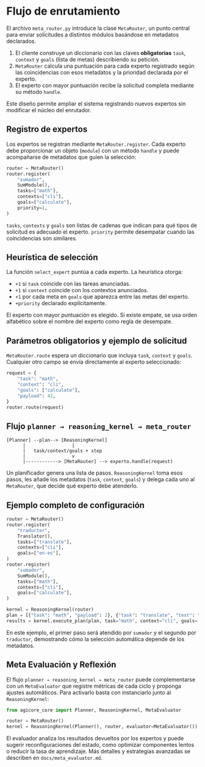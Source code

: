 # Flujo de enrutamiento

El archivo `meta_router.py` introduce la clase `MetaRouter`, un punto central
para enviar solicitudes a distintos módulos basándose en metadatos declarados.

1. El cliente construye un diccionario con las claves **obligatorias**
   `task`, `context` y `goals` (lista de metas) describiendo su petición.
2. `MetaRouter` calcula una puntuación para cada experto registrado según las
   coincidencias con esos metadatos y la prioridad declarada por el experto.
3. El experto con mayor puntuación recibe la solicitud completa mediante su
   método `handle`.

Este diseño permite ampliar el sistema registrando nuevos expertos sin
modificar el núcleo del enrutador.

## Registro de expertos

Los expertos se registran mediante `MetaRouter.register`. Cada experto debe
proporcionar un objeto (`module`) con un método `handle` y puede acompañarse de
metadatos que guíen la selección:

```python
router = MetaRouter()
router.register(
    "sumador",
    SumModule(),
    tasks=["math"],
    contexts=["cli"],
    goals=["calculate"],
    priority=1,
)
```

`tasks`, `contexts` y `goals` son listas de cadenas que indican para qué tipos
de solicitud es adecuado el experto. `priority` permite desempatar cuando las
coincidencias son similares.

## Heurística de selección

La función `select_expert` puntúa a cada experto. La heurística otorga:

- `+1` si `task` coincide con las tareas anunciadas.
- `+1` si `context` coincide con los contextos anunciados.
- `+1` por cada meta en `goals` que aparezca entre las metas del experto.
- `+priority` declarado explícitamente.

El experto con mayor puntuación es elegido. Si existe empate, se usa orden
alfabético sobre el nombre del experto como regla de desempate.

## Parámetros obligatorios y ejemplo de solicitud

`MetaRouter.route` espera un diccionario que incluya `task`, `context` y
`goals`. Cualquier otro campo se envía directamente al experto seleccionado:

```python
request = {
    "task": "math",
    "context": "cli",
    "goals": ["calculate"],
    "payload": 42,
}
router.route(request)
```

## Flujo `planner → reasoning_kernel → meta_router`

```text
[Planner] --plan--> [ReasoningKernel]
      |                 |
      |   task/context/goals + step
      |                 v
      |------------> [MetaRouter] --> experto.handle(request)
```

Un planificador genera una lista de pasos. `ReasoningKernel` toma esos pasos,
les añade los metadatos (`task`, `context`, `goals`) y delega cada uno al
`MetaRouter`, que decide qué experto debe atenderlo.

## Ejemplo completo de configuración

```python
router = MetaRouter()
router.register(
    "traductor",
    Translator(),
    tasks=["translate"],
    contexts=["cli"],
    goals=["en-es"],
)
router.register(
    "sumador",
    SumModule(),
    tasks=["math"],
    contexts=["cli"],
    goals=["calculate"],
)

kernel = ReasoningKernel(router)
plan = [{"task": "math", "payload": 2}, {"task": "translate", "text": "hola"}]
results = kernel.execute_plan(plan, task="math", context="cli", goals=["calculate"])
```

En este ejemplo, el primer paso será atendido por `sumador` y el segundo por
`traductor`, demostrando cómo la selección automática depende de los metadatos.

## Meta Evaluación y Reflexión

El flujo `planner → reasoning_kernel → meta_router` puede complementarse con un
`MetaEvaluator` que registre métricas de cada ciclo y proponga ajustes
automáticos. Para activarlo basta con instanciarlo junto al
`ReasoningKernel`:

```python
from agicore_core import Planner, ReasoningKernel, MetaEvaluator

router = MetaRouter()
kernel = ReasoningKernel(Planner(), router, evaluator=MetaEvaluator())
```

El evaluador analiza los resultados devueltos por los expertos y puede sugerir
reconfiguraciones del estado, como optimizar componentes lentos o reducir la
tasa de aprendizaje. Más detalles y estrategias avanzadas se describen en
`docs/meta_evaluator.md`.
